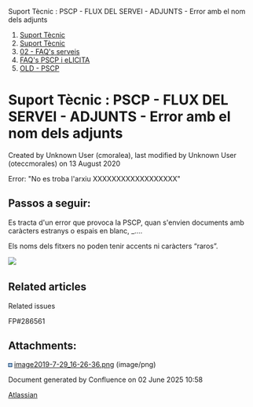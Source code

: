Suport Tècnic : PSCP - FLUX DEL SERVEI - ADJUNTS - Error amb el nom dels adjunts  

1.  [Suport Tècnic](index.html)
2.  [Suport Tècnic](13893782.html)
3.  [02 - FAQ's serveis](26313393.html)
4.  [FAQ's PSCP i eLICITA](28705587.html)
5.  [OLD - PSCP](OLD---PSCP_93356826.html)

Suport Tècnic : PSCP - FLUX DEL SERVEI - ADJUNTS - Error amb el nom dels adjunts
================================================================================

Created by Unknown User (cmoralea), last modified by Unknown User (oteccmorales) on 13 August 2020

Error: "No es troba l'arxiu XXXXXXXXXXXXXXXXXX"

Passos a seguir:
----------------

Es tracta d'un error que provoca la PSCP, quan s'envien documents amb caràcters estranys o espais en blanc, \_....

Els noms dels fitxers no poden tenir accents ni caràcters “raros”.

![](attachments/26313218/26315624.png)

Related articles
----------------

  

Related issues

FP#286561

Attachments:
------------

![](images/icons/bullet_blue.gif) [image2019-7-29\_16-26-36.png](attachments/26313218/26315624.png) (image/png)  

Document generated by Confluence on 02 June 2025 10:58

[Atlassian](http://www.atlassian.com/)